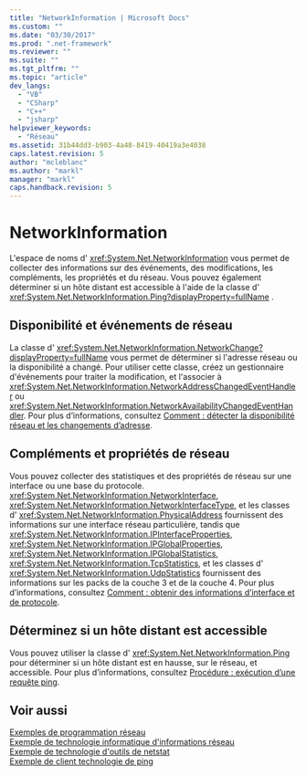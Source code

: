 ```yaml
---
title: "NetworkInformation | Microsoft Docs"
ms.custom: ""
ms.date: "03/30/2017"
ms.prod: ".net-framework"
ms.reviewer: ""
ms.suite: ""
ms.tgt_pltfrm: ""
ms.topic: "article"
dev_langs: 
  - "VB"
  - "CSharp"
  - "C++"
  - "jsharp"
helpviewer_keywords: 
  - "Réseau"
ms.assetid: 31b44dd3-b903-4a48-8419-40419a3e4038
caps.latest.revision: 5
author: "mcleblanc"
ms.author: "markl"
manager: "markl"
caps.handback.revision: 5
---
```

# NetworkInformation
L'espace de noms d' <xref:System.Net.NetworkInformation> vous permet de collecter des informations sur des événements, des modifications, les compléments, les propriétés et du réseau.  Vous pouvez également déterminer si un hôte distant est accessible à l'aide de la classe d' <xref:System.Net.NetworkInformation.Ping?displayProperty=fullName> .  
  
## Disponibilité et événements de réseau  
 La classe d' <xref:System.Net.NetworkInformation.NetworkChange?displayProperty=fullName> vous permet de déterminer si l'adresse réseau ou la disponibilité a changé.  Pour utiliser cette classe, créez un gestionnaire d'événements pour traiter la modification, et l'associer à <xref:System.Net.NetworkInformation.NetworkAddressChangedEventHandler> ou <xref:System.Net.NetworkInformation.NetworkAvailabilityChangedEventHandler>.  Pour plus d’informations, consultez [Comment : détecter la disponibilité réseau et les changements d’adresse](../../../docs/framework/network-programming/how-to-detect-network-availability-and-address-changes.md).  
  
## Compléments et propriétés de réseau  
 Vous pouvez collecter des statistiques et des propriétés de réseau sur une interface ou une base du protocole.  <xref:System.Net.NetworkInformation.NetworkInterface>, <xref:System.Net.NetworkInformation.NetworkInterfaceType>, et les classes d' <xref:System.Net.NetworkInformation.PhysicalAddress> fournissent des informations sur une interface réseau particulière, tandis que <xref:System.Net.NetworkInformation.IPInterfaceProperties>, <xref:System.Net.NetworkInformation.IPGlobalProperties>, <xref:System.Net.NetworkInformation.IPGlobalStatistics>, <xref:System.Net.NetworkInformation.TcpStatistics>, et les classes d' <xref:System.Net.NetworkInformation.UdpStatistics> fournissent des informations sur les packs de la couche 3 et de la couche 4.  Pour plus d’informations, consultez [Comment : obtenir des informations d’interface et de protocole](../../../docs/framework/network-programming/how-to-get-interface-and-protocol-information.md).  
  
## Déterminez si un hôte distant est accessible  
 Vous pouvez utiliser la classe d' <xref:System.Net.NetworkInformation.Ping> pour déterminer si un hôte distant est en hausse, sur le réseau, et accessible.  Pour plus d’informations, consultez [Procédure : exécution d’une requête ping](../../../docs/framework/network-programming/how-to-ping-a-host.md).  
  
## Voir aussi  
 [Exemples de programmation réseau](../../../docs/framework/network-programming/network-programming-samples.md)   
 [Exemple de technologie informatique d'informations réseau](http://go.microsoft.com/fwlink/?LinkID=179564)   
 [Exemple de technologie d'outils de netstat](http://go.microsoft.com/fwlink/?LinkID=179562)   
 [Exemple de client technologie de ping](http://go.microsoft.com/fwlink/?LinkID=179565)